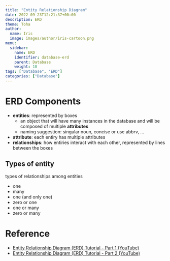 ```yaml
---
title: "Entity Relationship Diagram"
date: 2022-09-23T12:21:37+00:00
description: ERD
theme: Toha
author:
  name: Iris
  image: images/author/iris-cartoon.png
menu:
  sidebar:
    name: ERD
    identifier: database-erd
    parent: Database
    weight: 10
tags: ["Database", "ERD"]
categories: ["Database"]
---
```


# ERD Components

- **entities**: represented by boxes
    - an object that will have many instances in the database and will be composed of multiple **attributes**
    - naming suggestion: singular noun, concise or use abbrv, ...
- **attribute**: each entiry has multiple attributes
- **relationships**: how entiries interact with each other, represented by lines between the boxes

## Types of entity


types of relationships among entities
- one
- many
- one (and only one)
- zero or one
- one or many
- zero or many

# Reference

- [Entity Relationship Diagram (ERD) Tutorial - Part 1 (YouTube)](https://www.youtube.com/watch?v=QpdhBUYk7Kk)
- [Entity Relationship Diagram (ERD) Tutorial - Part 2 (YouTube)](https://www.youtube.com/watch?v=-CuY5ADwn24)
